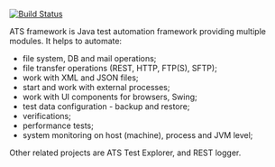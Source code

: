 [![Build Status](https://travis-ci.org/Axway/ats-framework.svg?branch=master)](https://travis-ci.org/Axway/ats-framework)

ATS framework is Java test automation framework providing multiple modules. It helps to automate:
- file system, DB and mail operations;
- file transfer operations (REST, HTTP, FTP(S), SFTP);
- work with XML and JSON files; 
- start and work with external processes;
- work with UI components for browsers, Swing;
- test data configuration - backup and restore;
- verifications;
- performance tests;
- system monitoring on host (machine), process and JVM level;

Other related projects are ATS Test Explorer, and REST logger.
